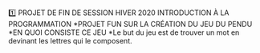 :one: PROJET DE FIN DE SESSION HIVER 2020 INTRODUCTION À LA PROGRAMMATION
*PROJET FUN SUR LA CRÉATION DU JEU DU PENDU
*EN QUOI CONSISTE CE JEU
*Le but du jeu est de trouver un mot en devinant les lettres qui le composent.
